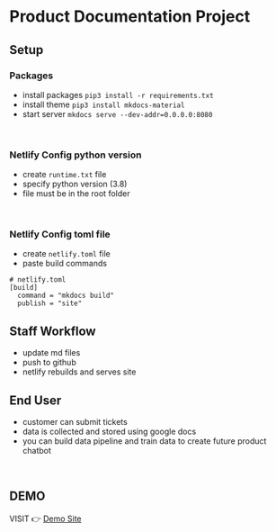# Product Documentation Project





## Setup

### Packages

- install packages `pip3 install -r requirements.txt`
- install theme `pip3 install mkdocs-material`
- start server `mkdocs serve --dev-addr=0.0.0.0:8080`


<br>

### Netlify Config python version

- create `runtime.txt` file
- specify python version (3.8)
- file must be in the root folder


<br>

### Netlify Config toml file

- create `netlify.toml` file
- paste build commands

```
# netlify.toml
[build]
  command = "mkdocs build"
  publish = "site"
```




## Staff Workflow
- update md files
- push to github
- netlify rebuilds and serves site

## End User
- customer can submit tickets
- data is collected and stored using google docs
- you can build data pipeline and train data to create future product chatbot

<br>

## DEMO

VISIT 👉 <a href="product-documentation.netlify.app" target="_blank">Demo Site</a>
